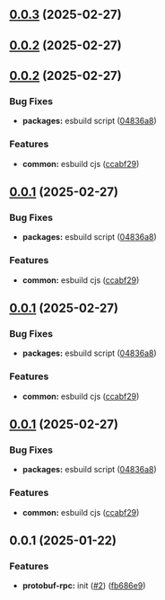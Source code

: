 ## [0.0.3](https://github.com/atls/protobuf/compare/@atls/protobuf-rpc@0.0.2...@atls/protobuf-rpc@0.0.3) (2025-02-27)

## [0.0.2](https://github.com/atls/protobuf/compare/@atls/protobuf-rpc@0.0.2...@atls/protobuf-rpc@0.0.2) (2025-02-27)

## [0.0.2](https://github.com/atls/protobuf/compare/@atls/protobuf-rpc@0.0.1...@atls/protobuf-rpc@0.0.2) (2025-02-27)

### Bug Fixes

- **packages:** esbuild script ([04836a8](https://github.com/atls/protobuf/commit/04836a8d98a692988cbc3a4216a96391c2e74079))

### Features

- **common:** esbuild cjs ([ccabf29](https://github.com/atls/protobuf/commit/ccabf2994e76a9daa5cdd86f224f2c3067d6fae4))

## [0.0.1](https://github.com/atls/protobuf/compare/@atls/protobuf-rpc@0.0.1...@atls/protobuf-rpc@0.0.1) (2025-02-27)

### Bug Fixes

- **packages:** esbuild script ([04836a8](https://github.com/atls/protobuf/commit/04836a8d98a692988cbc3a4216a96391c2e74079))

### Features

- **common:** esbuild cjs ([ccabf29](https://github.com/atls/protobuf/commit/ccabf2994e76a9daa5cdd86f224f2c3067d6fae4))

## [0.0.1](https://github.com/atls/protobuf/compare/@atls/protobuf-rpc@0.0.1...@atls/protobuf-rpc@0.0.1) (2025-02-27)

### Bug Fixes

- **packages:** esbuild script ([04836a8](https://github.com/atls/protobuf/commit/04836a8d98a692988cbc3a4216a96391c2e74079))

### Features

- **common:** esbuild cjs ([ccabf29](https://github.com/atls/protobuf/commit/ccabf2994e76a9daa5cdd86f224f2c3067d6fae4))

## [0.0.1](https://github.com/atls/protobuf/compare/@atls/protobuf-rpc@0.0.1...@atls/protobuf-rpc@0.0.1) (2025-02-27)

### Bug Fixes

- **packages:** esbuild script ([04836a8](https://github.com/atls/protobuf/commit/04836a8d98a692988cbc3a4216a96391c2e74079))

### Features

- **common:** esbuild cjs ([ccabf29](https://github.com/atls/protobuf/commit/ccabf2994e76a9daa5cdd86f224f2c3067d6fae4))

## 0.0.1 (2025-01-22)

### Features

- **protobuf-rpc:** init ([#2](https://github.com/atls/protobuf/issues/2)) ([fb686e9](https://github.com/atls/protobuf/commit/fb686e963babfd3df209c9d4431fcbdada3b6da8))
